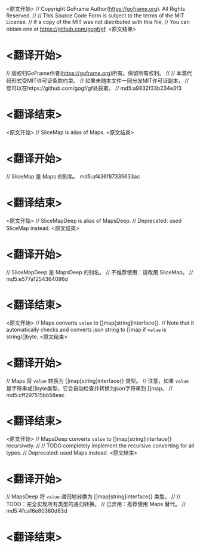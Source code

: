 
<原文开始>
// Copyright GoFrame Author(https://goframe.org). All Rights Reserved.
//
// This Source Code Form is subject to the terms of the MIT License.
// If a copy of the MIT was not distributed with this file,
// You can obtain one at https://github.com/gogf/gf.
<原文结束>

# <翻译开始>
// 版权归GoFrame作者(https://goframe.org)所有。保留所有权利。
//
// 本源代码形式受MIT许可证条款约束。
// 如果未随本文件一同分发MIT许可证副本，
// 您可以在https://github.com/gogf/gf处获取。
// md5:a9832f33b234e3f3
# <翻译结束>


<原文开始>
// SliceMap is alias of Maps.
<原文结束>

# <翻译开始>
// SliceMap 是 Maps 的别名。 md5:af436f87335633ac
# <翻译结束>


<原文开始>
// SliceMapDeep is alias of MapsDeep.
// Deprecated: used SliceMap instead.
<原文结束>

# <翻译开始>
// SliceMapDeep 是 MapsDeep 的别名。
// 不推荐使用：请改用 SliceMap。
// md5:e577a1254364096d
# <翻译结束>


<原文开始>
// Maps converts `value` to []map[string]interface{}.
// Note that it automatically checks and converts json string to []map if `value` is string/[]byte.
<原文结束>

# <翻译开始>
// Maps 将 `value` 转换为 []map[string]interface{} 类型。
// 注意，如果 `value` 是字符串或[]byte类型，它会自动检查并转换为json字符串到 []map。
// md5:cff297515bb58eac
# <翻译结束>


<原文开始>
// MapsDeep converts `value` to []map[string]interface{} recursively.
//
// TODO completely implement the recursive converting for all types.
// Deprecated: used Maps instead.
<原文结束>

# <翻译开始>
// MapsDeep 将 `value` 递归地转换为 []map[string]interface{} 类型。
//
// TODO：完全实现所有类型的递归转换。
// 已弃用：推荐使用 Maps 替代。
// md5:4fca16e80380d63d
# <翻译结束>

